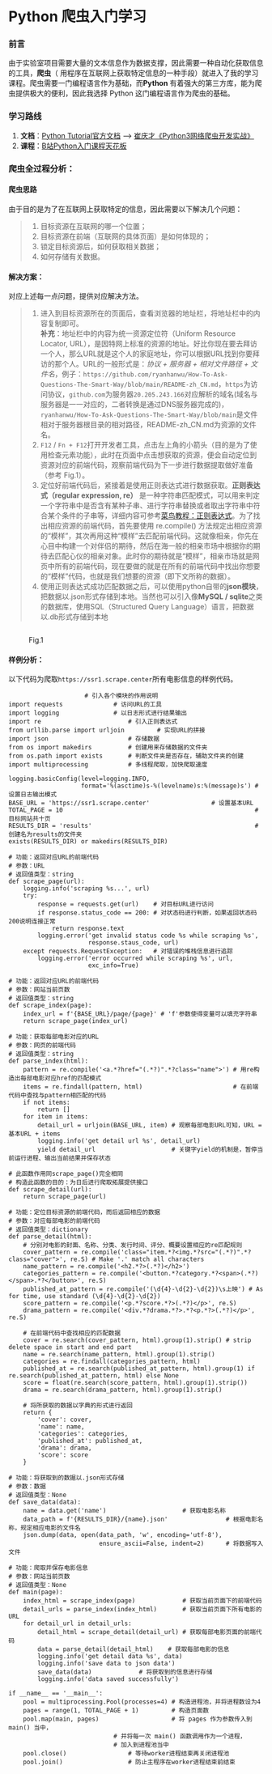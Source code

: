 # Python 爬虫入门学习

### 前言

由于实验室项目需要大量的文本信息作为数据支撑，因此需要一种自动化获取信息的工具，**爬虫**（ 用程序在互联网上获取特定信息的一种手段）就进入了我的学习课程。爬虫需要一门编程语言作为基础，而**Python** 有着强大的第三方库，能为爬虫提供极大的便利，因此我选择 Python 这门编程语言作为爬虫的基础。

### 学习路线

1. **文档**：[Python Tutorial官方文档](https://docs.python.org/3/tutorial/appetite.html) —> [崔庆才《Python3网络爬虫开发实战》](https://cuiqingcai.com/17777.html)
2. **课程**：[B站Python入门课程天花板](https://www.bilibili.com/video/BV12E411A7ZQ?spm\_id\_from=333.1007.top\_right\_bar\_window\_view\_later.content.click\&vd\_source=68401e073d6cf69f6f72f1ad56c67eaf)

### 爬虫全过程分析：

#### **爬虫思路**

由于目的是为了在互联网上获取特定的信息，因此需要以下解决几个问题：

> 1. 目标资源在互联网的哪一个位置；
> 2. 目标资源在前端（互联网的具体页面）是如何体现的；
> 3. 锁定目标资源后，如何获取相关数据；
> 4. 如何存储有关数据。

#### **解决方案**：

对应上述每一点问题，提供对应解决方法。

> 1. 进入到目标资源所在的页面后，查看浏览器的地址栏，将地址栏中的内容复制即可。\
>    **补充**：地址栏中的内容为统一资源定位符（Uniform Resource Locator, URL），是因特网上标准的资源的地址。好比你现在要去拜访一个人，那么URL就是这个人的家庭地址，你可以根据URL找到你要拜访的那个人。URL的一般形式是：_协议 + 服务器 + 相对文件路径 + 文件名_，例子：`https://github.com/ryanhanwu/How-To-Ask-Questions-The-Smart-Way/blob/main/README-zh_CN.md`，`https`为访问协议，`github.com`为服务器`20.205.243.166`对应解析的域名(域名与服务器是一一对应的，二者转换是通过DNS服务器完成的)，`ryanhanwu/How-To-Ask-Questions-The-Smart-Way/blob/main`是文件相对于服务器根目录的相对路径，README-zh\_CN.md为资源的文件名。
> 2. `F12` / `Fn + F12`打开开发者工具，点击左上角的小箭头（目的是为了使用检查元素功能），此时在页面中点击想获取的资源，便会自动定位到资源对应的前端代码，观察前端代码为下一步进行数据提取做好准备（参考 Fig.1）。         &#x20;
> 3. 定位好前端代码后，紧接着是使用正则表达式进行数据获取。**正则表达式（regular expression, re）** 是一种字符串匹配模式，可以用来判定一个字符串中是否含有某种子串、进行字符串替换或者取出字符串中符合某个条件的子串等，详细内容可参考[菜鸟教程：正则表达式](https://www.runoob.com/regexp/regexp-syntax.html)。为了找出相应资源的前端代码，首先要使用 re.compile() 方法规定出相应资源的“模样”，其次再用这种“模样”去匹配前端代码。这就像相亲，你先在心目中构建一个对伴侣的期待，然后在海一般的相亲市场中根据你的期待去匹配心仪的相亲对象。此时你的期待就是“模样”，相亲市场就是网页中所有的前端代码，现在要做的就是在所有的前端代码中找出你想要的“模样”代码，也就是我们想要的资源（即下文所称的数据）。
> 4. 使用正则表达式成功匹配数据之后，可以使用python自带的**json模块**，把数据以.json形式存储到本地。当然也可以引入像**MySQL / sqlite**之类的数据库，使用SQL（Structured Query Language）语言，把数据以.db形式存储到本地

<figure><img src="../.gitbook/assets/image (2) (1) (1) (1) (1) (1) (1).png" alt=""><figcaption><p>Fig.1</p></figcaption></figure>

#### **样例分析**：

以下代码为爬取`https://ssr1.scrape.center`所有电影信息的样例代码。

```
					 # 引入各个模块的作用说明
import requests  			 # 访问URL的工具
import logging   			 # 以日志形式进行结果输出
import re	     		         # 引入正则表达式
from urllib.parse import urljoin         # 实现URL的拼接
import json            			 # 存储数据
from os import makedirs 		 # 创建用来存储数据的文件夹
from os.path import exists		 # 判断文件夹是否存在，辅助文件夹的创建
import multiprocessing			 # 多线程爬取，加快爬取速度 

logging.basicConfig(level=logging.INFO,	
                    format='%(asctime)s-%(levelname)s:%(message)s') # 设置日志输出模式
BASE_URL = 'https://ssr1.scrape.center'				    # 设置基本URL
TOTAL_PAGE = 10														# 目标网站共十页
RESULTS_DIR = 'results'											    # 创建名为results的文件夹 
exists(RESULTS_DIR) or makedirs(RESULTS_DIR)

# 功能：返回对应URL的前端代码
# 参数：URL
# 返回值类型：string
def scrape_page(url):
    logging.info('scraping %s...', url)
    try: 
        response = requests.get(url)    # 对目标URL进行访问
        if response.status_code == 200: # 对状态码进行判断，如果返回状态码200说明连接正常
            return response.text
        logging.error('get invalid status code %s while scraping %s', 
                      response.staus_code, url)
    except requests.RequestException:   # 对错误的堆栈信息进行追踪
        logging.error('error occurred while scraping %s', url,
                      exc_info=True)

# 功能：返回对应URL的前端代码
# 参数：网站当前页数
# 返回值类型：string
def scrape_index(page):
    index_url = f'{BASE_URL}/page/{page}' # 'f'参数使得变量可以填充字符串
    return scrape_page(index_url)

# 功能：获取每部电影对应的URL
# 参数：网页的前端代码
# 返回值类型：string
def parse_index(html):
    pattern = re.compile('<a.*?href="(.*?)".*?class="name">') # 用re构造出每部电影对应href的匹配模式
    items = re.findall(pattern, html)                         # 在前端代码中查找与pattern相匹配的代码
    if not items:
        return []
    for item in items:
        detail_url = urljoin(BASE_URL, item) # 观察每部电影URL可知，URL = 基本URL + items
        logging.info('get detail url %s', detail_url)
        yield detail_url                     # 关键字yield的机制是，暂停当前运行进程、输出当前结果并保存状态

# 此函数作用同scrape_page()完全相同
# 构造此函数的目的：为日后进行爬取拓展提供接口
def scrape_detail(url): 
    return scrape_page(url)
    
# 功能：定位目标资源的前端代码，而后返回相应的数据
# 参数：对应每部电影的前端代码
# 返回值类型：dictionary
def parse_detail(html):
    # 分别对电影的封面、名称、分类、发行时间、评分、概要设置相应的re匹配规则
    cover_pattern = re.compile('class="item.*?<img.*?src="(.*?)".*?class="cover">', re.S) # Make '.' match all characters
    name_pattern = re.compile('<h2.*?>(.*?)</h2>')
    categories_pattern = re.compile('<button.*?category.*?<span>(.*?)</span>.*?</button>', re.S)
    published_at_pattern = re.compile('(\d{4}-\d{2}-\d{2})\s上映') # As for time, use standard (\d{4}-\d{2}-\d{2})
    score_pattern = re.compile('<p.*?score.*?>(.*?)</p>', re.S)
    drama_pattern = re.compile('<div.*?drama.*?>.*?<p.*?>(.*?)</p>', re.S)
    
    # 在前端代码中查找相应的匹配数据
    cover = re.search(cover_pattern, html).group(1).strip() # strip delete space in start and end part
    name = re.search(name_pattern, html).group(1).strip()
    categories = re.findall(categories_pattern, html)
    published_at = re.search(published_at_pattern, html).group(1) if re.search(published_at_pattern, html) else None
    score = float(re.search(score_pattern, html).group(1).strip())
    drama = re.search(drama_pattern, html).group(1).strip() 
    
    # 将所获取的数据以字典的形式进行返回
    return {
        'cover': cover,
        'name': name,
        'categories': categories,
        'published_at': published_at,
        'drama': drama,
        'score': score
    }

# 功能：将获取到的数据以.json形式存储
# 参数：数据
# 返回值类型：None
def save_data(data):
    name = data.get('name')			            # 获取电影名称
    data_path = f'{RESULTS_DIR}/{name}.json'                # 根据电影名称，规定相应电影的文件名
    json.dump(data, open(data_path, 'w', encoding='utf-8'), 
                         ensure_ascii=False, indent=2)      # 将数据写入文件

# 功能：爬取并保存电影信息
# 参数：网站当前页数
# 返回值类型：None
def main(page):
    index_html = scrape_index(page)             # 获取当前页面下的前端代码
    detail_urls = parse_index(index_html)       # 获取当前页面下所有电影的URL
    for detail_url in detail_urls:
        detail_html = scrape_detail(detail_url) # 获取每部电影页面的前端代码
        data = parse_detail(detail_html)	# 获取每部电影的信息
        logging.info('get detail data %s', data)
        logging.info('save data to json data')
        save_data(data)				# 将获取到的信息进行存储
        logging.info('data saved successfully')

if __name__ == '__main__':
    pool = multiprocessing.Pool(processes=4) # 构造进程池，并将进程数设为4
    pages = range(1, TOTAL_PAGE + 1)	     # 构造页面数
    pool.map(main, pages)                    # 将 pages 作为参数传入到 main() 当中，
    					     # 并将每一次 main() 函数调用作为一个进程，
    					     # 加入到进程池当中
    pool.close()  			     # 等待worker进程结束再关闭进程池
    pool.join()   			     # 防止主程序在worker进程结束前结束

```
